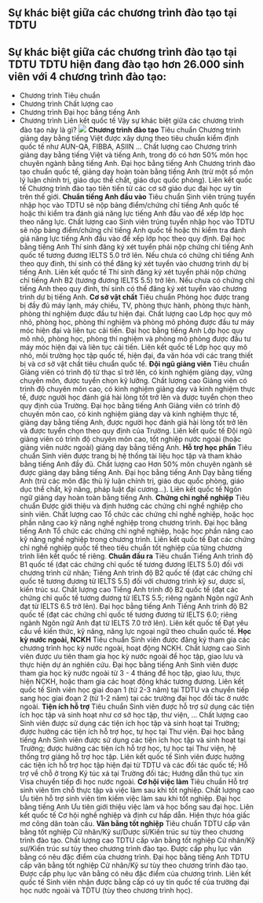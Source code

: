 
## Sự khác biệt giữa các chương trình đào tạo tại TDTU
## Sự khác biệt giữa các chương trình đào tạo tại TDTU TDTU hiện đang đào tạo hơn 26.000 sinh viên với 4 chương trình đào tạo:
* Chương trình Tiêu chuẩn
* Chương trình Chất lượng cao
* Chương trình Đại học bằng tiếng Anh
* Chương trình Liên kết quốc tế Vậy sự khác biệt giữa các chương trình đào tạo này là gì?
![](https://admission.tdtu.edu.vn/sites/admission23/files/Admission-2023/Chuong-trinh/ctdt.jpg)
**Chương trình đào tạo** Tiêu chuẩn Chương trình giảng dạy bằng tiếng Việt được xây dựng theo tiêu chuẩn kiểm định
quốc tế như AUN-QA, FIBBA, ASIIN ...
 Chất lượng cao Chương trình giảng dạy bằng tiếng Việt và tiếng Anh, trong đó có hơn 50% môn
học chuyên ngành bằng tiếng Anh.
 Đại học bằng tiếng Anh Chương trình đào tạo chuẩn quốc tế, giảng dạy hoàn toàn bằng tiếng Anh (trừ
một số môn lý luận chính trị, giáo dục thể chất, giáo dục quốc phòng).
 Liên kết quốc tế Chương trình đào tạo tiên tiến từ các cơ sở giáo dục đại học uy tín trên thế
giới.
**Chuẩn tiếng Anh đầu vào** Tiêu chuẩn Sinh viên trúng tuyển nhập học vào TDTU sẽ nộp bảng điểm/chứng chỉ tiếng Anh
quốc tế hoặc thi kiểm tra đánh giá năng lực tiếng Anh đầu vào để xếp lớp học
theo năng lực.
 Chất lượng cao Sinh viên trúng tuyển nhập học vào TDTU sẽ nộp bảng điểm/chứng chỉ tiếng Anh
quốc tế hoặc thi kiểm tra đánh giá năng lực tiếng Anh đầu vào để xếp lớp học
theo quy định.
 Đại học bằng tiếng Anh Thí sinh đăng ký xét tuyển phải nộp chứng chỉ tiếng Anh quốc tế tương đương
IELTS 5.0 trở lên. Nếu chưa có chứng chỉ tiếng Anh theo quy đinh, thí sinh có
thể đăng ký xét tuyển vào chương trình dự bị tiếng Anh.
 Liên kết quốc tế Thí sinh đăng ký xét tuyển phải nộp chứng chỉ tiếng Anh B2 (tương đương IELTS
5.5) trở lên. Nếu chưa có chứng chỉ tiếng Anh theo quy đinh, thí sinh có thể
đăng ký xét tuyển vào chương trình dự bị tiếng Anh.
**Cơ sở vật chất** Tiêu chuẩn Phòng học được trang bị đầy đủ máy lạnh, máy chiếu, TV, phòng thực hành, phòng
thực hành, phòng thí nghiệm được đầu tư hiện đại.
 Chất lượng cao Lớp học quy mô nhỏ, phòng học, phòng thí nghiệm và phòng mô phỏng được đầu tư
máy móc hiện đại và liên tục cải tiến.
 Đại học bằng tiếng Anh Lớp học quy mô nhỏ, phòng học, phòng thí nghiệm và phòng mô phỏng được đầu tư
máy móc hiện đại và liên tục cải tiến.
 Liên kết quốc tế Lớp học quy mô nhỏ, môi trường học tập quốc tế, hiện đại, đa văn hóa với các
trang thiết bị và cơ sở vật chất tiêu chuẩn quốc tế.
**Đội ngũ giảng viên** Tiêu chuẩn Giảng viên có trình độ từ thạc sĩ trở lên, có kinh nghiệm giảng dạy, vững
chuyên môn, được tuyển chọn kỹ lưỡng.
 Chất lượng cao Giảng viên có trình độ chuyên môn cao, có kinh nghiệm giảng dạy và kinh nghiệm
thực tế, được người học đánh giá hài lòng tốt trở lên và được tuyển chọn theo
quy định của Trường.
 Đại học bằng tiếng Anh Giảng viên có trình độ chuyên môn cao, có kinh nghiệm giảng dạy và kinh nghiệm
thực tế, giảng dạy bằng tiếng Anh, được người học đánh giá hài lòng tốt trở lên
và được tuyển chọn theo quy định của Trường.
 Liên kết quốc tế Đội ngũ giảng viên có trình độ chuyên môn cao, tốt nghiệp nước ngoài (hoặc
giảng viên nước ngoài) giảng dạy bằng tiếng Anh.
**Hỗ trợ học phần** Tiêu chuẩn Sinh viên được trang bị hệ thống tài liệu học tập và tham khảo bằng tiếng Anh
đầy đủ.
 Chất lượng cao Hơn 50% môn chuyên ngành sẽ được giảng dạy bằng tiếng Anh.
 Đại học bằng tiếng Anh Dạy bằng tiếng Anh (trừ các môn đặc thù lý luận chính trị, giáo dục quốc
phòng, giáo dục thể chất, kỹ năng, pháp luật đại cương...).
 Liên kết quốc tế Ngôn ngữ giảng dạy hoàn toàn bằng tiếng Anh.
**Chứng chỉ nghề nghiệp** Tiêu chuẩn Được giới thiệu và định hướng các chứng chỉ nghề nghiệp cho sinh viên.
 Chất lượng cao Tổ chức các chứng chỉ nghề nghiệp, hoặc học phần nâng cao kỹ năng nghề nghiệp
trong chương trình.
 Đại học bằng tiếng Anh Tổ chức các chứng chỉ nghề nghiệp, hoặc học phần nâng cao kỹ năng nghề nghiệp
trong chương trình.
 Liên kết quốc tế Đạt các chứng chỉ nghề nghiệp quốc tế theo tiêu chuẩn tốt nghiệp của từng
chương trình liên kết quốc tế riêng.
**Chuẩn đầu ra** Tiêu chuẩn Tiếng Anh trình độ B1 quốc tế (đạt các chứng chỉ quốc tế tương đương IELTS
5.0) đối với chương trình cử nhân; Tiếng Anh trình độ B2 quốc tế (đạt các chứng
chỉ quốc tế tương đương từ IELTS 5.5) đối với chương trình kỹ sư, dược sĩ, kiến
trúc sư.
 Chất lượng cao Tiếng Anh trình độ B2 quốc tế (đạt các chứng chỉ quốc tế tương đương từ IELTS
5.5; riêng ngành Ngôn ngữ Anh đạt từ IELTS 6.5 trở lên).
 Đại học bằng tiếng Anh Tiếng Anh trình độ B2 quốc tế (đạt các chứng chỉ quốc tế tương đương từ IELTS
6.0; riêng ngành Ngôn ngữ Anh đạt từ IELTS 7.0 trở lên).
 Liên kết quốc tế Đạt yêu cầu về kiến thức, kỹ năng, năng lực ngoại ngữ theo chuẩn quốc tế.
**Học kỳ nước ngoài, NCKH** Tiêu chuẩn Sinh viên được đăng ký tham gia các chương trình học kỳ nước ngoài, hoạt động
NCKH.
 Chất lượng cao Sinh viên được ưu tiên tham gia học kỳ nước ngoài để học tập, giao lưu và thực
hiện dự án nghiên cứu.
 Đại học bằng tiếng Anh Sinh viên được tham gia học kỳ nước ngoài từ 3 - 4 tháng để học tập, giao lưu,
thực hiện NCKH, hoặc tham gia các hoạt động khác tương đương.
 Liên kết quốc tế Sinh viên học giai đoạn 1 (từ 2-3 năm) tại TDTU và chuyển tiếp sang học giai
đoạn 2 (từ 1-2 năm) tại các trường đại học đối tác ở nước ngoài.
**Tiện ích hỗ trợ** Tiêu chuẩn Sinh viên được hỗ trợ sử dụng các tiện ích học tập và sinh hoạt như cơ sở học
tập, thư viện, ...
 Chất lượng cao Sinh viên được sử dụng các tiện ích học tập và sinh hoạt tại Trường; được
hưởng các tiện ích hỗ trợ học, tự học tại Thư viện.
 Đại học bằng tiếng Anh Sinh viên được sử dụng các tiện ích học tập và sinh hoạt tại Trường; được
hưởng các tiện ích hỗ trợ học, tự học tại Thư viện, hệ thống trợ giảng hỗ trợ
học tập.
 Liên kết quốc tế Sinh viên được hưởng các tiện ích hỗ trợ học tập hiện đại từ TDTU và các đối
tác quốc tế; Hỗ trợ về chỗ ở trong Ký túc xá tại Trường đối tác; Hướng dẫn thủ
tục xin Visa chuyển tiếp đi học nước ngoài.
**Cơ hội việc làm** Tiêu chuẩn Hỗ trợ sinh viên tìm chỗ thực tập và việc làm sau khi tốt nghiệp.
 Chất lượng cao Ưu tiên hỗ trợ sinh viên tìm kiếm việc làm sau khi tốt nghiệp.
 Đại học bằng tiếng Anh Ưu tiên giới thiệu việc làm và học bổng sau đại học.
 Liên kết quốc tế Cơ hội nghề nghiệp và định cư hấp dẫn. Hiện thực hóa giấc mơ công dân toàn
cầu.
**Văn bằng tốt nghiệp** Tiêu chuẩn TDTU cấp văn bằng tốt nghiệp Cử nhân/Kỹ sư/Dược sĩ/Kiến trúc sư tùy theo
chương trình đào tạo.
 Chất lượng cao TDTU cấp văn bằng tốt nghiệp Cử nhân/Kỹ sư/Kiến trúc sư tùy theo chương trình
đào tạo. Được cấp phụ lục văn bằng có nêu đặc điểm của chương trình.
 Đại học bằng tiếng Anh TDTU cấp văn bằng tốt nghiệp Cử nhân/Kỹ sư tùy theo chương trình đào tạo. Được
cấp phụ lục văn bằng có nêu đặc điểm của chương trình.
 Liên kết quốc tế Sinh viên nhận được bằng cấp có uy tín quốc tế của trường đại học nước ngoài
và TDTU (tùy theo chương trình học).
